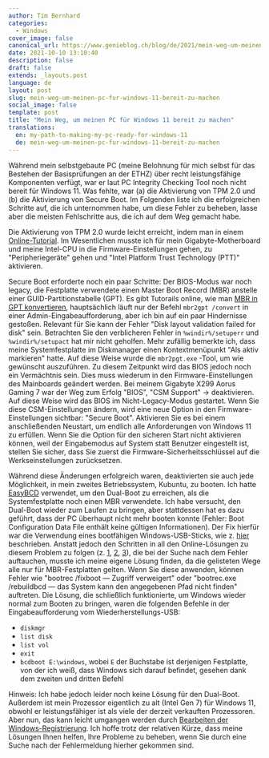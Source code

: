 ```yaml
---
author: Tim Bernhard
categories:
  - Windows
cover_image: false
canonical_url: https://www.genieblog.ch/blog/de/2021/mein-weg-um-meinen-pc-fur-windows-11-bereit-zu-machen
date: 2021-10-10 13:10:40
description: false
draft: false
extends: _layouts.post
language: de
layout: post
slug: mein-weg-um-meinen-pc-fur-windows-11-bereit-zu-machen
social_image: false
template: post
title: "Mein Weg, um meinen PC für Windows 11 bereit zu machen"
translations:
  en: my-path-to-making-my-pc-ready-for-windows-11
  de: mein-weg-um-meinen-pc-fur-windows-11-bereit-zu-machen
---
```


Während mein selbstgebaute PC (meine Belohnung für mich selbst für das Bestehen der Basisprüfungen an der ETHZ) über recht leistungsfähige Komponenten verfügt, war er laut PC Integrity Checking Tool noch nicht bereit für Windows 11.
Was fehlte, war (a) die Aktivierung von TPM 2.0 und (b) die Aktivierung von Secure Boot.
Im Folgenden liste ich die erfolgreichen Schritte auf, die ich unternommen habe, um diese Fehler zu beheben, lasse aber die meisten Fehlschritte aus, die ich auf dem Weg gemacht habe.

Die Aktivierung von TPM 2.0 wurde leicht erreicht, indem man in einem [Online-Tutorial](https://www.youtube.com/watch?v=U1KRdkVYVhc).
Im Wesentlichen musste ich für mein Gigabyte-Motherboard und meine Intel-CPU in die Firmware-Einstellungen gehen, zu "Peripheriegeräte" gehen und "Intel Platform Trust Technology (PTT)" aktivieren.

Secure Boot erforderte noch ein paar Schritte: Der BIOS-Modus war noch legacy, die Festplatte verwendete einen Master Boot Record (MBR) anstelle einer GUID-Partitionstabelle (GPT).
Es gibt Tutorails online, wie man [MBR in GPT konvertieren](;myself-builtPChasquitepowerfulcomponents,itwasnotyetreadyforWindows11accordingtothePCIntegrityCheckingTool.WhatwasmissingwastheactivationofTPM2.0,andtheactivationofsecureboot.Inthefollowing,IlistthesuccessfullstepsItookwhileomittingmostofthemiss-stepsItookalongtheway.Theformerwaseasilyachievedfollowinginanonlinetutorialhttpshttps://www.youtube.com/watch?v=sT6YEOgGuBc), hauptsächlich läuft nur der Befehl `mbr2gpt /convert` in einer Admin-Eingabeaufforderung, aber ich bin auf ein paar Hindernisse gestoßen.
Relevant für Sie kann der Fehler "Disk layout validation failed for disk" sein.
Betrachten Sie den verblicheren Fehler in `%windir%/setuperr` und `%windir%/setupact` hat mir nicht geholfen.
Mehr zufällig bemerkte ich, dass meine Systemfestplatte im Diskmanager einen Kontextmenüpunkt "Als aktiv markieren" hatte.
Auf diese Weise wurde die `mbr2pgt.exe` -Tool, um wie gewünscht auszuführen.
Zu diesem Zeitpunkt wird das BIOS jedoch noch ein Vermächtnis sein.
Dies muss wiederum in den Firmware-Einstellungen des Mainboards geändert werden.
Bei meinem Gigabyte X299 Aorus Gaming 7 war der Weg zum Erfolg "BIOS", "CSM Support" -> deaktivieren.
Auf diese Weise wird das BIOS im Nicht-Legacy-Modus gestartet.
Wenn Sie diese CSM-Einstellungen ändern, wird eine neue Option in den Firmware-Einstellungen sichtbar: "Secure Boot".
Aktivieren Sie es bei einem anschließenden Neustart, um endlich alle Anforderungen von Windows 11 zu erfüllen.
Wenn Sie die Option für den sicheren Start nicht aktivieren können, weil der Eingabemodus auf System statt Benutzer eingestellt ist, stellen Sie sicher, dass Sie zuerst die Firmware-Sicherheitsschlüssel auf die Werkseinstellungen zurücksetzen.

Während diese Änderungen erfolgreich waren, deaktivierten sie auch jede Möglichkeit, in mein zweites Betriebssystem, Kubuntu, zu booten.
Ich hatte [EasyBCD](;https://neosmart.net/EasyBCD/) verwendet, um den Dual-Boot zu erreichen, als die Systemfestplatte noch einen MBR verwendete.
Ich habe versucht, den Dual-Boot wieder zum Laufen zu bringen, aber stattdessen hat es dazu geführt, dass der PC überhaupt nicht mehr booten konnte (Fehler: Boot Configuration Data File enthält keine gültigen Informationen).
Der Fix hierfür war die Verwendung eines bootfähigen Windows-USB-Sticks, wie z. [hier](;https://www.cnet.com/tech/computing/how-to-create-a-windows-10-bootable-usb-its-easier-than-you-think/) beschrieben.
Anstatt jedoch den Schritten in all den Online-Lösungen zu diesem Problem zu folgen (z. [1](https://neosmart.net/wiki/recovering-windows-bootloader/), [2](https://www.kapilarya.com/fix-the-boot-configuration-data-file-is-missing-some-required-information), [3](https://appuals.com/how-to-fix-failure-when-attempting-to-copy-boot-files/)), die bei der Suche nach dem Fehler auftauchen, musste ich meine eigene Lösung finden, da die gelisteten Wege alle nur für MBR-Festplatten gelten.
Wenn Sie diese anwenden, können Fehler wie "bootrec /fixboot — Zugriff verweigert" oder "bootrec.exe /rebuildbcd — das System kann den angegebenen Pfad nicht finden" auftreten.
Die Lösung, die schließlich funktionierte, um Windows wieder normal zum Booten zu bringen, waren die folgenden Befehle in der Eingabeaufforderung vom Wiederherstellungs-USB:

- `diskmgr`
- `list disk`
- `list vol`
- `exit`
- `bcdboot E:\windows`, wobei `E` der Buchstabe ist derjenigen Festplatte, von der ich weiß, dass Windows sich darauf befindet, gesehen dank dem zweiten und dritten Befehl

Hinweis: Ich habe jedoch leider noch keine Lösung für den Dual-Boot.
Außerdem ist mein Prozessor eigentlich zu alt (Intel Gen 7) für Windows 11, obwohl er leistungsfähiger ist als viele der derzeit verkauften Prozessoren.
Aber nun, das kann leicht umgangen werden durch [Bearbeiten der Windows-Registrierung](;https://www.theverge.com/22715331/how-to-install-windows-11-unsupported-cpu-intel-amd-registry-regedit).
Ich hoffe trotz der relativen Kürze, dass meine Lösungen Ihnen helfen, Ihre Probleme zu beheben, wenn Sie durch eine Suche nach der Fehlermeldung hierher gekommen sind.
